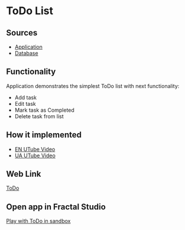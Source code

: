 # ToDo List

## Sources

- [Application](https://github.com/LearnFractal/FractalPlatform/tree/main/FractalPlatform.Examples/Applications/ToDo/ToDoApplication.cs)
- [Database](https://github.com/LearnFractal/FractalPlatform/tree/main/FractalPlatform.Examples/Databases/ToDo)

## Functionality

Application demonstrates the simplest ToDo list with next functionality:
- Add task
- Edit task
- Mark task as Completed
- Delete task from list

## How it implemented

- [EN UTube Video](https://fraplat.com/jupiter/UTube?tag=102)
- [UA UTube Video](https://fraplat.com/jupiter/UTube?tag=202)

## Web Link

[ToDo](https://fraplat.com/jupiter/?app=ToDo)

## Open app in Fractal Studio

[Play with ToDo in sandbox](https://fraplat.com/mars/FractalStudio/?tag=ToDo+template)



